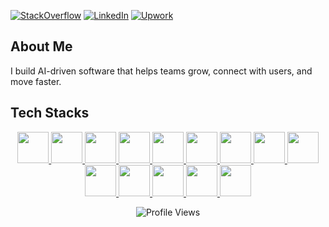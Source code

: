 [![StackOverflow](https://img.shields.io/badge/stack%20overflow-FE7A16?logo=stack-overflow&logoColor=white&style=for-the-badge)](https://stackoverflow.com/users/30674740/japhet-cordova)
[![LinkedIn](https://img.shields.io/badge/linkedin-%231877F2.svg?&style=for-the-badge&logo=linkedin&logoColor=white)](https://www.linkedin.com/in/japhet-cordova-2aa591223/)
[![Upwork](https://img.shields.io/badge/UpWork-6FDA44?style=for-the-badge&logo=Upwork&logoColor=white)](https://www.upwork.com/freelancers/~0110e44c9d86f2353c)

## About Me
I build AI-driven software that helps teams grow, connect with users, and move faster.

## Tech Stacks
<p align="center">
  <a href="https://wordpress.org/">
    <img src="https://cdn.jsdelivr.net/gh/devicons/devicon@latest/icons/wordpress/wordpress-original.svg" width="50" height="50" />
  </a>
  <a href="https://react.dev/">
    <img src="https://cdn.jsdelivr.net/gh/devicons/devicon@latest/icons/react/react-original.svg" width="50" height="50" />
  </a>
  <a href="https://flutter.dev/">
    <img src="https://cdn.jsdelivr.net/gh/devicons/devicon@latest/icons/flutter/flutter-original.svg" width="50" height="50" />
  </a>
  <a href="https://www.php.net/">
    <img src="https://cdn.jsdelivr.net/gh/devicons/devicon@latest/icons/php/php-original.svg" width="50" height="50" />        
  </a>
  <a href="https://www.javascript.com/">
    <img src="https://cdn.jsdelivr.net/gh/devicons/devicon@latest/icons/javascript/javascript-original.svg" width="50" height="50" />
  </a>
  <a href="https://www.typescriptlang.org/">
    <img src="https://cdn.jsdelivr.net/gh/devicons/devicon@latest/icons/typescript/typescript-original.svg" width="50" height="50" />
  </a>
  <a href="https://dart.dev/">
    <img src="https://cdn.jsdelivr.net/gh/devicons/devicon@latest/icons/dart/dart-original.svg" width="50" height="50" />          
  </a>
  <a href="https://tailwindcss.com/">
    <img src="https://cdn.jsdelivr.net/gh/devicons/devicon@latest/icons/tailwindcss/tailwindcss-original.svg" width="50" height="50" />          
  </a>
  <a href="https://git-scm.com/">
    <img src="https://cdn.jsdelivr.net/gh/devicons/devicon@latest/icons/git/git-original.svg" width="50" height="50" />     
  </a>
  <a href="https://www.mysql.com/">
    <img src="https://cdn.jsdelivr.net/gh/devicons/devicon@latest/icons/mysql/mysql-original.svg" width="50" height="50" />
  </a>
  <a href="https://www.postgresql.org/">
    <img src="https://cdn.jsdelivr.net/gh/devicons/devicon@latest/icons/postgresql/postgresql-original.svg" width="50" height="50" />
  </a>
  <a href="https://www.java.com/en/">
    <img src="https://cdn.jsdelivr.net/gh/devicons/devicon@latest/icons/java/java-original.svg" width="50" height="50" />
  </a>
  <a href="https://upload.wikimedia.org/wikipedia/commons/4/4d/OpenAI_Logo.svg">
    <img src="https://upload.wikimedia.org/wikipedia/commons/4/4d/OpenAI_Logo.svg" width="50" height="50" />
  </a>
  <a href="https://www.python.org/">
    <img src="https://cdn.jsdelivr.net/gh/devicons/devicon@latest/icons/python/python-original.svg" width="50" height="50" />
  </a>
</p>

<p align="center">
  <img src="https://komarev.com/ghpvc/?username=jcordova" alt="Profile Views" />
</p>
